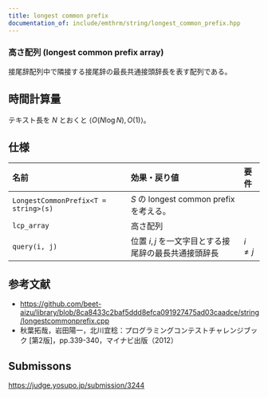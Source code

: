 ```yaml
---
title: longest common prefix
documentation_of: include/emthrm/string/longest_common_prefix.hpp
---
```



### 高さ配列 (longest common prefix array)

接尾辞配列中で隣接する接尾辞の最長共通接頭辞長を表す配列である。


## 時間計算量

テキスト長を $N$ とおくと $\langle O(N\log{N}), O(1) \rangle$。


## 仕様

|名前|効果・戻り値|要件|
|:--|:--|:--|
|`LongestCommonPrefix<T = string>(s)`|$S$ の longest common prefix を考える。||
|`lcp_array`|高さ配列||
|`query(i, j)`|位置 $i, j$ を一文字目とする接尾辞の最長共通接頭辞長|$i \neq j$|


## 参考文献

- https://github.com/beet-aizu/library/blob/8ca8433c2baf5ddd8efca091927475ad03caadce/string/longestcommonprefix.cpp
- 秋葉拓哉，岩田陽一，北川宜稔：プログラミングコンテストチャレンジブック \[第2版\]，pp.339-340，マイナビ出版（2012）


## Submissons

https://judge.yosupo.jp/submission/3244

